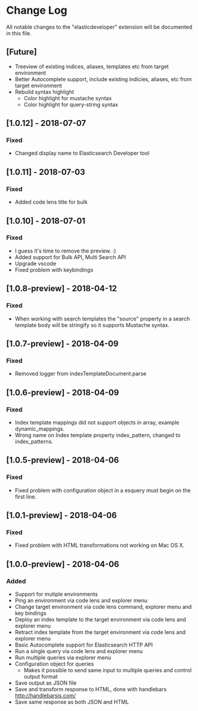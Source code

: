 # Change Log
All notable changes to the "elasticdeveloper" extension will be documented in this file.

## [Future]
- Treeview of existing indices, aliases, templates etc from target environment
- Better Autocomplete support, include existing indicies, aliases, etc from target environment
- Rebuild syntax highlight
    - Color highlight for mustache syntax
    - Color highlight for query-string syntax

## [1.0.12] - 2018-07-07
### Fixed
- Changed display name to Elasticsearch Developer tool

## [1.0.11] - 2018-07-03
### Fixed
- Added code lens title for bulk

## [1.0.10] - 2018-07-01
### Fixed
- I guess it's time to remove the preview. :)
- Added support for Bulk API, Multi Search API
- Upgrade vscode
- Fixed problem with keybindings

## [1.0.8-preview] - 2018-04-12
### Fixed
- When working with search templates the "source" property in a search template body will be stringify so it supports Mustache syntax.

## [1.0.7-preview] - 2018-04-09
### Fixed
- Removed logger from indexTemplateDocument.parse

## [1.0.6-preview] - 2018-04-09
### Fixed
- Index template mappings did not support objects in array, example dynamic_mappings. 
- Wrong name on Index template property index_pattern, changed to index_patterns.

## [1.0.5-preview] - 2018-04-06
### Fixed
- Fixed problem with configuration object in a esquery must begin on the first line.

## [1.0.1-preview] - 2018-04-06
### Fixed
- Fixed problem with HTML transformations not working on Mac OS X.

## [1.0.0-preview] - 2018-04-06
### Added
- Support for mutiple environments
- Ping an environment via code lens and explorer menu
- Change target environment via code lens command, explorer menu and key bindings
- Deploy an index template to the target environment via code lens and explorer menu
- Retract index template from the target environment via code lens and explorer menu
- Basic Autocomplete support for Elasticsearch HTTP API
- Run a single query via code lens and explorer menu
- Run multiple queries via explorer menu
- Configuration object for queries 
    - Makes it possible to send same input to multiple queries and control output format
- Save output as JSON file
- Save and transform response to HTML, done with handlebars http://handlebarsjs.com/
- Save same response as both JSON and HTML